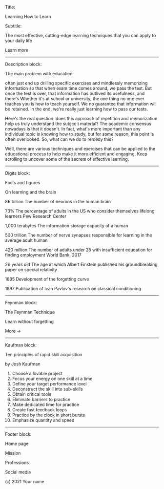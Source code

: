 Title: 

Learning How to Learn 

Subtitle: 

The most effective, cutting-edge learning techniques that you can apply to your daily life

Learn more

---

Description block: 

The main problem with education

often just end up drilling specific exercises and mindlessly memorizing information so that when exam time comes around, we pass the test. But once the test is over, that information has outlived its usefulness, and there's Whether it's at school or university, the one thing no one ever teaches you is how to teach yourself. We no guarantee that information will be retained. In the end, we're really just learning how to pass our tests. 

Here's the real question: does this approach of repetition and memorization help us truly understand the subjec
t material? The academic consensus nowadays is that it doesn't. In fact, what's more important than any individual topic is knowing how to study, but for some reason, this point is often overlooked. So, what can we do to remedy this?

Well, there are various techniques and exercises that can be applied to the educational process to help make it more efficient and engaging. Keep scrolling to uncover some of the secrets of effective learning.

---

Digits block: 

Facts and figures 

On learning and the brain

86 billion 
The number of neurons in the human brain

73% 
The percentage of adults in the US who consider themselves lifelong learners 
Pew Research Center

1,000 terabytes 
The information storage capacity of a human

500 trillion 
The number of nerve synapses responsible for learning in the average adult human

420 million 
The number of adults under 25 with insufficient education for finding employment 
World Bank, 2017

26 years old 
The age at which Albert Einstein published his groundbreaking paper on special relativity

1885 
Development of the forgetting curve

1897 
Publication of Ivan Pavlov's research on classical conditioning

---

Feynman block:

The Feynman Technique 

Learn without forgetting

More →

---

Kaufman block: 

Ten principles of rapid skill acquisition 

by Josh Kaufman

1. Choose a lovable project
2. Focus your energy on one skill at a time
3. Define your target performance level
4. Deconstruct the skill into sub-skills
5. Obtain critical tools
6. Eliminate barriers to practice
7. Make dedicated time for practice
8. Create fast feedback loops
9. Practice by the clock in short bursts
10. Emphasize quantity and speed

---

Footer block: 

 

Home page 

Mission 

Professions

Social media

(c) 2021 Your name
